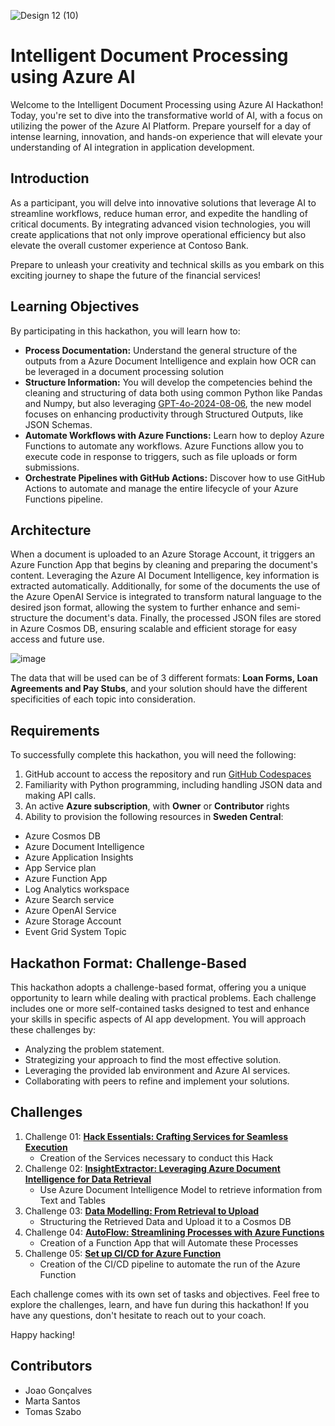 
![Design 12 (10)](https://github.com/user-attachments/assets/ad2aa654-444d-45b2-a4b8-8101434f2b8f)

# Intelligent Document Processing using Azure AI

Welcome to the Intelligent Document Processing using Azure AI Hackathon! Today, you're set to dive into the transformative world of AI, with a focus on utilizing the power of the Azure AI Platform. Prepare yourself for a day of intense learning, innovation, and hands-on experience that will elevate your understanding of AI integration in application development.


## Introduction
As a participant, you will delve into innovative solutions that leverage AI to streamline workflows, reduce human error, and expedite the handling of critical documents. By integrating advanced vision technologies, you will create applications that not only improve operational efficiency but also elevate the overall customer experience at Contoso Bank. 

Prepare to unleash your creativity and technical skills as you embark on this exciting journey to shape the future of the financial services!

## Learning Objectives

By participating in this hackathon, you will learn how to:

- **Process Documentation:** Understand the general structure of the outputs from a Azure Document Intelligence and explain how OCR can be leveraged in a document processing solution
- **Structure Information:** You will develop the competencies behind the cleaning and structuring of data both using common Python like Pandas and Numpy, but also leveraging [GPT-4o-2024-08-06](https://azure.microsoft.com/en-us/blog/announcing-a-new-openai-feature-for-developers-on-azure/?msockid=020102d7a56062ac18f017d0a4d46360), the new model focuses on enhancing productivity through Structured Outputs, like JSON Schemas.
- **Automate Workflows with Azure Functions:** Learn how to deploy Azure Functions to automate any workflows. Azure Functions allow you to execute code in response to triggers, such as file uploads or form submissions.
- **Orchestrate Pipelines with GitHub Actions:** Discover how to use GitHub Actions to automate and manage the entire lifecycle of your Azure Functions pipeline. 



## Architecture

When a document is uploaded to an Azure Storage Account, it triggers an Azure Function App that begins by cleaning and preparing the document's content. Leveraging the Azure AI Document Intelligence, key information is extracted automatically. Additionally, for some of the documents the use of the Azure OpenAI Service is integrated to transform natural language to the desired json format, allowing the system to further enhance and semi-structure the document's data. Finally, the processed JSON files are stored in Azure Cosmos DB, ensuring scalable and efficient storage for easy access and future use. 

![image](https://github.com/user-attachments/assets/9f431203-93d2-41ad-9f51-160607fde604)

The data that will be used can be of 3 different formats: **Loan Forms, Loan Agreements and Pay Stubs**, and your solution should have the different specificities of each topic into consideration.



## Requirements

To successfully complete this hackathon, you will need the following:

1. GitHub account to access the repository and run [GitHub Codespaces](https://github.com/features/codespaces)
2. Familiarity with Python programming, including handling JSON data and making API calls.
3. An active **Azure subscription**, with **Owner** or **Contributor** rights
4. Ability to provision the following resources in **Sweden Central**: 
- Azure Cosmos DB
- Azure Document Intelligence
- Azure Application Insights
- App Service plan
- Azure Function App
- Log Analytics workspace
- Azure Search service
- Azure OpenAI Service
- Azure Storage Account
- Event Grid System Topic

## Hackathon Format: Challenge-Based
This hackathon adopts a challenge-based format, offering you a unique opportunity to learn while dealing with practical problems. Each challenge includes one or more self-contained tasks designed to test and enhance your skills in specific aspects of AI app development. You will approach these challenges by:
- Analyzing the problem statement.
- Strategizing your approach to find the most effective solution.
- Leveraging the provided lab environment and Azure AI services.
- Collaborating with peers to refine and implement your solutions.

## Challenges
1. Challenge 01: **[Hack Essentials: Crafting Services for Seamless Execution](Challenge1/readme.md)**
   - Creation of the Services necessary to conduct this Hack
2. Challenge 02: **[InsightExtractor: Leveraging Azure Document Intelligence for Data Retrieval](Challenge2/readme.md)**
   - Use Azure Document Intelligence Model to retrieve information from Text and Tables
3. Challenge 03: **[Data Modelling: From Retrieval to Upload](Challenge3/data_modelling.ipynb)**
   - Structuring the Retrieved Data and Upload it to a Cosmos DB
4. Challenge 04: **[AutoFlow: Streamlining Processes with Azure Functions](Challenge4/readme.md)**
   - Creation of a Function App that will Automate these Processes
5. Challenge 05: **[Set up CI/CD for Azure Function](Challenge5/readme.md)**
   - Creation of the CI/CD pipeline to automate the run of the Azure Function 

Each challenge comes with its own set of tasks and objectives. Feel free to explore the challenges, learn, and have fun during this hackathon! If you have any questions, don't hesitate to reach out to your coach.

Happy hacking! 


## Contributors
- Joao Gonçalves
- Marta Santos
- Tomas Szabo

